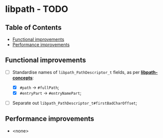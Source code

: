 # libpath - TODO <!-- omit in toc -->


## Table of Contents <!-- omit in toc -->

- [Functional improvements](#functional-improvements)
- [Performance improvements](#performance-improvements)


## Functional improvements

* [ ] Standardise names of `libpath_PathDescriptor_t` fields, as per [**libpath-concepts**](https://github.com/synesissoftware/libpath-concepts):
  * [x] `#path` -> `#fullPath`;
  * [x] `#entryPart` -> `#entryNamePart`;
* [ ] Separate out `libpath_PathDescriptor_t#firstBadCharOffset`;


## Performance improvements

* \<none>


<!-- ########################### end of file ########################### -->

